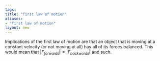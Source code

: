 ```yaml
---
tags: 
title: "first law of motion"
aliases:
- "first law of motion"
layout: new
---
```


Implications of the first law of motion are that an object that is moving at a constant velocity (or not moving at all) has all of its forces balanced. This would mean that $|F_{forwards}|=|F_{backwards}|$ and such. 